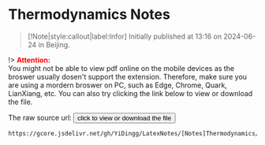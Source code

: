 # Thermodynamics Notes

> [!Note|style:callout|label:Infor]
Initially published at 13:16 on 2024-06-24 in Beijing.


!> **<span style='color:red'>Attention:</span>**<br>
You might not be able to view pdf online on the mobile devices as the broswer usually dosen't support the extension. Therefore, make sure you are using a mordern broswer on PC, such as Edge, Chrome, Quark, LianXiang, etc. You can also try clicking the link below to view or download
the file.

<!-- The raw source url: <button onclick="window.open('https://www.writebug.com/git/YiDingg/WB.PDFBank/raw/branch/main/Notes/Thermodynamics notes.pdf')" type="button">click to view or download the file</button> -->

<!-- The raw source url: <button onclick="window.open('https://www.writebug.com/static/uploads/2024/7/14/cc435f574f5ebb4aadefb7089e9eb31c.pdf')" type="button">click to view or download the file</button>
 -->
The raw source url: <button onclick="window.open('https://gcore.jsdelivr.net/gh/YiDingg/LatexNotes/[Notes]Thermodynamics/ThermodynamicsNotes.pdf')" type="button">click to view or download the file</button>


<!-- ```pdf
https://www.writebug.com/static/uploads/2024/7/14/cc435f574f5ebb4aadefb7089e9eb31c.pdf
```
 -->

```pdf
https://gcore.jsdelivr.net/gh/YiDingg/LatexNotes/[Notes]Thermodynamics/ThermodynamicsNotes.pdf
```
